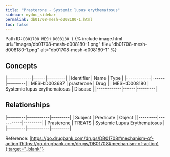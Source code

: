 ```yaml
---
title: "Prasterone - Systemic lupus erythematosus"
sidebar: mydoc_sidebar
permalink: db01708-mesh-d008180-1.html
toc: false 
---
```



Path ID: `DB01708_MESH_D008180_1`
{% include image.html url="images/db01708-mesh-d008180-1.png" file="db01708-mesh-d008180-1.png" alt="db01708-mesh-d008180-1" %}

## Concepts

|------------|------|---------|
| Identifier | Name | Type    |
|------------|------|---------|
| MESH:D003687 | prasterone | Drug |
| MESH:D008180 | Systemic lupus erythematosus | Disease |
|------------|------|---------|

## Relationships

|---------|-----------|---------|
| Subject | Predicate | Object  |
|---------|-----------|---------|
| Prasterone | TREATS | Systemic Lupus Erythematosus |
|---------|-----------|---------|

Reference: [https://go.drugbank.com/drugs/DB01708#mechanism-of-action](https://go.drugbank.com/drugs/DB01708#mechanism-of-action){:target="_blank"}